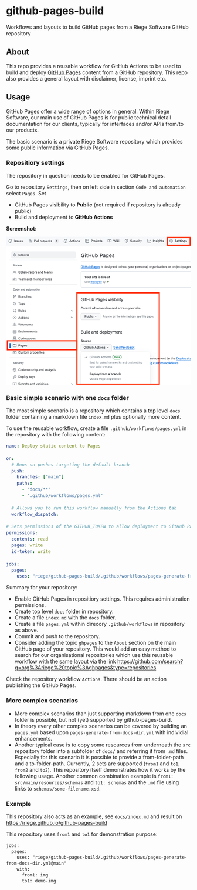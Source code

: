# github-pages-build

Workflows and layouts to build GitHub pages from a Riege Software GitHub repository

## About

This repo provides a reusable workflow for GitHub Actions to be used to
build and deploy [GitHub Pages](https://docs.github.com/en/pages) content from a
GitHub repository.
This repo also provides a general layout with disclaimer, license, imprint etc.

## Usage

GitHub Pages offer a wide range of options in general.
Within Riege Software, our main use of GitHub Pages
is for public technical detail documentation for our clients, typically for
interfaces and/or APIs from/to our products.

The basic scenario is a private Riege Software repository which provides some
public information via GitHub Pages.

### Repositiory settings

The repository in question needs to be enabled for GitHub Pages.

Go to repository `Settings`, then on left side in section `Code and automation`
select `Pages`. Set
* GitHub Pages visibility to **Public** (not required if repository is already public)
* Build and deployment to **GitHub Actions**

**Screenshot:**

![](https://github.com/riege/github-pages-build/blob/main/img/pages-settings.png?raw=true|height=305)

### Basic simple scenario with one `docs` folder

The most simple scenario is a repository which contains a top level `docs` folder
containing a markdown file `index.md` plus optionally more content.

To use the reusable workflow, create a file `.github/workflows/pages.yml` in
the repository with the following content:

```yaml
name: Deploy static content to Pages

on:
  # Runs on pushes targeting the default branch
  push:
    branches: ["main"]
    paths:
      - 'docs/**'
      - '.github/workflows/pages.yml'

  # Allows you to run this workflow manually from the Actions tab
  workflow_dispatch:

# Sets permissions of the GITHUB_TOKEN to allow deployment to GitHub Pages
permissions:
  contents: read
  pages: write
  id-token: write

jobs:
  pages:
    uses: "riege/github-pages-build/.github/workflows/pages-generate-from-docs-dir.yml@main"
```

Summary for your repository:
* Enable GitHub Pages in repositiory settings. This requires administration permissions.
* Create top level `docs` folder in repository.
* Create a file `index.md` with the `docs` folder.
* Create a file `pages.yml` within direcory `.github/workflows` in repository as above.
* Commit and push to the repository.
* Consider adding the topic `ghpages` to the `About` section on the main GitHub page of your
repository. This would add an easy method to search for our organisational repositories
which use this reusable workflow with the same layout via the link
https://github.com/search?q=org%3Ariege%20topic%3Aghpages&type=repositories

Check the repository workflow `Actions`. There should be an action publishing the GitHub Pages.

### More complex scenarios

- More complex scenarios than just supporting markdown from one `docs` folder is possible,
but not (yet) supported by github-pages-build.
- In theory every other complex scenarios can be covered by building an  `pages.yml` based
upon `pages-generate-from-docs-dir.yml` with individial enhancements.
- Another typical case is to copy some resources from underneath the `src` repository folder
into a subfolder of `docs/` and referring it from `.md` files.
Especially for this scenario it is possible to provide a from-folder-path and
a to-folder-path.
Currently, 2 sets are supported (`from1` and `to1`, `from2` and `to2`). This repository
itself demonstrates how it works by the following usage. Another common combination example is
`from1: src/main/resources/schemas` and `to1: schemas` and the `.md` file using links to
`schemas/some-filename.xsd`.

### Example

This repository also acts as an example, see `docs/index.md` and result on https://riege.github.io/github-pages-build

This repository uses `from1` and `to1` for demonstration purpose:
```
jobs:
  pages:
    uses: "riege/github-pages-build/.github/workflows/pages-generate-from-docs-dir.yml@main"
    with:
      from1: img
      to1: demo-img
```

